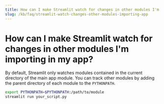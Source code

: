 ```yaml
---
title: How can I make Streamlit watch for changes in other modules I'm importing in my app?
slug: /kb/faq/streamlit-watch-changes-other-modules-importing-app
---
```


# How can I make Streamlit watch for changes in other modules I'm importing in my app?

By default, Streamlit only watches modules contained in the current directory of the main app module. You can track other modules by adding the parent directory of each module to the `PYTHONPATH`.

```bash
export PYTHONPATH=$PYTHONPATH:/path/to/module
streamlit run your_script.py
```